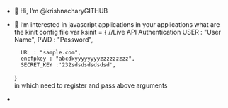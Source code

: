 - 👋 Hi, I’m @krishnacharyGITHUB
- 👀 I’m interested in javascript applications in your applications what are the kinit config file
var ksinit = {
		//Live API Authentication
		USER : "User Name",
		PWD : "Password",
		
		URL : "sample.com",
		encfpkey : "abcdxyyyyyyyyzzzzzzzzz",	
		SECRET_KEY :'232sdsdsdsdsdsd',
	}	
in which need to register and pass above arguments
- 

<!---
krishnacharyGITHUB/krishnacharyGITHUB is a ✨ special ✨ repository because its `README.md` (this file) appears on your GitHub profile.
You can click the Preview link to take a look at your changes.
--->
